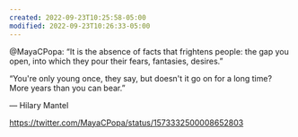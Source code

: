 ```yaml
---
created: 2022-09-23T10:25:58-05:00
modified: 2022-09-23T10:26:33-05:00
---
```


@MayaCPopa: “It is the absence of facts that frightens people: the gap you open, into which they pour their fears, fantasies, desires.”

“You're only young once, they say, but doesn't it go on for a long time? More years than you can bear.”

― Hilary Mantel

<https://twitter.com/MayaCPopa/status/1573332500008652803>
